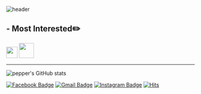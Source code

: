 ![header](https://capsule-render.vercel.app/api?type=Slice&color=42564F&height=185&section=header&text=pepper's&fontColor=C0EB6A&fontAlign=75&desc=GitHub%20profile&descSize=13&descAlign=77&descAlignY=58&animation=fadeIn&fontAlignY=34&fontSize=40&rotate=13)
## - Most Interested:pencil2:
<image src="https://user-images.githubusercontent.com/63226023/119218719-c562d880-bb1c-11eb-974f-0ac31ef1a7c6.png" height="30"> <image src="https://user-images.githubusercontent.com/63226023/119218763-0955dd80-bb1d-11eb-926c-550b3580a76d.png" height="40"> 
* * *
![pepper's GitHub stats](https://github-readme-stats.vercel.app/api?username=ppeper&show_icons=true&theme=gruvbox)

  [![Facebook Badge](https://img.shields.io/badge/facebook-1877f2?style=flat-square&logo=facebook&logoColor=white&link=https://www.facebook.com/profile.php?id=100004506122210)](https://www.facebook.com/profile.php?id=100004506122210)
  [![Gmail Badge](https://img.shields.io/badge/Gmail-d14836?style=flat-square&logo=Gmail&logoColor=white&link=mailto:joonhoo0123@gmail.com)](mailto:joonhoo0123@gmail.com)
  [![Instagram Badge](https://img.shields.io/badge/-Instagram-dd2a7b?style=flat-square&logo=instagram&logoColor=white&link=https://www.instagram.com/jj._.nu_/)](https://www.instagram.com/jj._.nu_/)
[![Hits](https://hits.seeyoufarm.com/api/count/incr/badge.svg?url=https://github.com/ppeper%2Fgjbae1212%2Fhit-counter&count_bg=%23B8D3AF&title_bg=%239EAE86&icon=github.svg&icon_color=%23565E49&title=&edge_flat=false)](https://hits.seeyoufarm.com)
